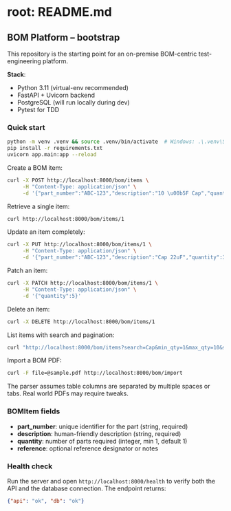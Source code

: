 # root: README.md
## BOM Platform – bootstrap

This repository is the starting point for an on-premise BOM-centric test-engineering platform.

**Stack**:  
- Python 3.11 (virtual-env recommended)  
- FastAPI + Uvicorn backend  
- PostgreSQL (will run locally during dev)  
- Pytest for TDD

### Quick start
```bash
python -m venv .venv && source .venv/bin/activate  # Windows: .\.venv\Scripts\activate
pip install -r requirements.txt
uvicorn app.main:app --reload
```

Create a BOM item:
```bash
curl -X POST http://localhost:8000/bom/items \
     -H "Content-Type: application/json" \
     -d '{"part_number":"ABC-123","description":"10 \u00b5F Cap","quantity":2}'
```

Retrieve a single item:
```bash
curl http://localhost:8000/bom/items/1
```

Update an item completely:
```bash
curl -X PUT http://localhost:8000/bom/items/1 \
     -H "Content-Type: application/json" \
     -d '{"part_number":"ABC-123","description":"Cap 22uF","quantity":3}'
```

Patch an item:
```bash
curl -X PATCH http://localhost:8000/bom/items/1 \
     -H "Content-Type: application/json" \
     -d '{"quantity":5}'
```

Delete an item:
```bash
curl -X DELETE http://localhost:8000/bom/items/1
```

List items with search and pagination:
```bash
curl "http://localhost:8000/bom/items?search=Cap&min_qty=1&max_qty=10&skip=0&limit=20"
```

Import a BOM PDF:
```bash
curl -F file=@sample.pdf http://localhost:8000/bom/import
```
The parser assumes table columns are separated by multiple spaces or tabs. Real
world PDFs may require tweaks.

### BOMItem fields
- **part_number**: unique identifier for the part (string, required)
- **description**: human-friendly description (string, required)
- **quantity**: number of parts required (integer, min 1, default 1)
- **reference**: optional reference designator or notes

### Health check

Run the server and open `http://localhost:8000/health` to verify both the API
and the database connection. The endpoint returns:

```json
{"api": "ok", "db": "ok"}
```
